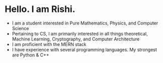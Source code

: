 # Hello. I am Rishi.

* I am a student interested in Pure Mathematics, Physics, and Computer Science
* Pertaining to CS, I am primarily interested in all things theoretical, Machine Learning, Cryptography, and Computer Architecture
* I am proficient with the MERN stack
* I have experience with several programming languages. My strongest are Python & C++
